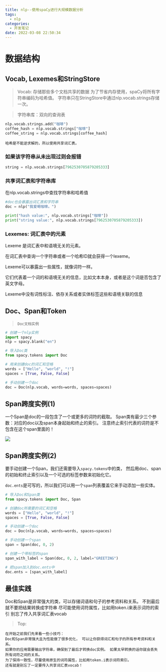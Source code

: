```yaml
---
title: nlp--使用spaCy进行大规模数据分析
tags:
  - nlp
categories:
  - 开发笔记 
date: 2022-03-08 22:50:34
---
```

 
# 数据结构 

##  Vocab, Lexemes和StringStore
>Vocab: 存储那些多个文档共享的数据
为了节省内存使用，spaCy将所有字符串编码为哈希值。
字符串只在StringStore中通过nlp.vocab.strings存储一次。

>字符串库：双向的查询表

```python
nlp.vocab.strings.add("咖啡")
coffee_hash = nlp.vocab.strings["咖啡"]
coffee_string = nlp.vocab.strings[coffee_hash]
```

`哈希是不能逆求解的，所以使用共享词汇表。`

### 如果该字符串从未出现过则会报错
```python
string = nlp.vocab.strings[7962530705879205333]
```

### 共享词汇表和字符串库
在nlp.vocab.strings中查找字符串和哈希值

```python
#doc也会暴露出词汇表和字符串
doc = nlp("我爱喝咖啡。")

print("hash value:", nlp.vocab.strings["咖啡"])
print("string value:", nlp.vocab.strings[7962530705879205333])
```

### Lexemes: 词汇表中的元素
Lexeme 是词汇表中和语境无关的元素。

在词汇表中查询一个字符串或者一个哈希ID就会获得一个lexeme。

Lexeme可以暴露出一些属性，就像词符一样。

它们代表着一个词的和语境无关的信息，比如文本本身，或者是这个词是否包含了英文字母。

Lexeme中没有词性标注、依存关系或者实体标签这些和语境关联的信息


## Doc、Span和Token

> `Doc文档实例`
```python
# 创建一个nlp实例
import spacy
nlp = spacy.blank("en")

# 导入Doc类
from spacy.tokens import Doc

# 用来创建doc的词汇和空格
words = ["Hello", "world", "!"]
spaces = [True, False, False]

# 手动创建一个doc
doc = Doc(nlp.vocab, words=words, spaces=spaces)
```
## Span跨度实例(1)
一个Span是doc的一段包含了一个或更多的词符的截取。 
Span类有最少三个参数：对应的doc以及span本身起始和终止的索引。 
注意终止索引代表的词符是不包含在这个span里面的！

![](https://course.spacy.io/span_indices.png)

## Span跨度实例(2)
要手动创建一个Span，我们还需要导入`spacy.tokens`中的类， 
然后用doc、span的初始和终止索引以及一个可选的标签参数来初始化它。

`doc.ents`是可写的，所以我们可以用一个`span`列表覆盖它来手动添加一些实体。

```python
# 导入Doc和Span类
from spacy.tokens import Doc, Span

# 创建doc所需要的词汇和空格
words = ["Hello", "world", "!"]
spaces = [True, False, False]

# 手动创建一个doc
doc = Doc(nlp.vocab, words=words, spaces=spaces)

# 手动创建一个span
span = Span(doc, 0, 2)

# 创建一个带标签的span
span_with_label = Span(doc, 0, 2, label="GREETING")

# 把span加入到doc.ents中
doc.ents = [span_with_label]
```

## 最佳实践
Doc和Span是非常强大的类，可以存储词语和句子的参考资料和关系。
不到最后就不要把结果转换成字符串
尽可能使用词符属性，比如用token.i来表示词符的索引
别忘了传入共享词汇表vocab

>Top:
```text
在开始之前我们先来看一些小技巧：
Doc和Span非常强大且为性能做了很多优化， 可以让你获得词汇和句子的所有参考资料和关系。
如果你的应用需要输出字符串，确保到了最后才转换doc实例。 如果太早转换的话你就会丢失所有词符之间的关系。
为了保持一致性，尽量使用原生的词符属性，比如用token.i表示词符索引。
还有就是别忘了一定要传入共享词汇表vocab！
```